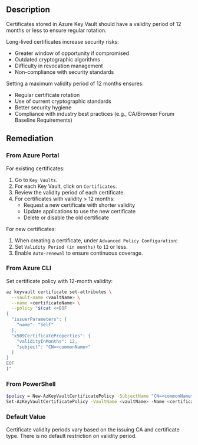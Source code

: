 ## Description

Certificates stored in Azure Key Vault should have a validity period of 12 months or less to ensure regular rotation.

Long-lived certificates increase security risks:
- Greater window of opportunity if compromised
- Outdated cryptographic algorithms
- Difficulty in revocation management
- Non-compliance with security standards

Setting a maximum validity period of 12 months ensures:
- Regular certificate rotation
- Use of current cryptographic standards
- Better security hygiene
- Compliance with industry best practices (e.g., CA/Browser Forum Baseline Requirements)

## Remediation

### From Azure Portal

For existing certificates:

1. Go to `Key Vaults`.
2. For each Key Vault, click on `Certificates`.
3. Review the validity period of each certificate.
4. For certificates with validity > 12 months:
   - Request a new certificate with shorter validity
   - Update applications to use the new certificate
   - Delete or disable the old certificate

For new certificates:

1. When creating a certificate, under `Advanced Policy Configuration`:
2. Set `Validity Period (in months)` to `12` or less.
3. Enable `Auto-renewal` to ensure continuous coverage.

### From Azure CLI

Set certificate policy with 12-month validity:

```bash
az keyvault certificate set-attributes \
  --vault-name <vaultName> \
  --name <certificateName> \
  --policy "$(cat <<EOF
{
  "issuerParameters": {
    "name": "Self"
  },
  "x509CertificateProperties": {
    "validityInMonths": 12,
    "subject": "CN=<commonName>"
  }
}
EOF
)"
```

### From PowerShell

```bash
$policy = New-AzKeyVaultCertificatePolicy -SubjectName "CN=<commonName>" -IssuerName "Self" -ValidityInMonths 12
Set-AzKeyVaultCertificatePolicy -VaultName <vaultName> -Name <certificateName> -CertificatePolicy $policy
```

### Default Value

Certificate validity periods vary based on the issuing CA and certificate type. There is no default restriction on validity period.

